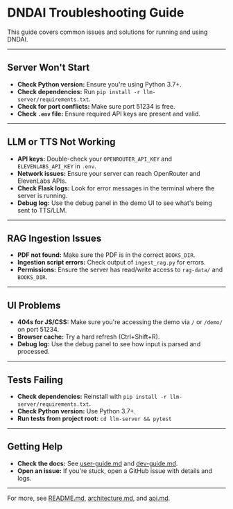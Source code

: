 # DNDAI Troubleshooting Guide

This guide covers common issues and solutions for running and using DNDAI.

---

## Server Won't Start
- **Check Python version:** Ensure you're using Python 3.7+.
- **Check dependencies:** Run `pip install -r llm-server/requirements.txt`.
- **Check for port conflicts:** Make sure port 51234 is free.
- **Check `.env` file:** Ensure required API keys are present and valid.

---

## LLM or TTS Not Working
- **API keys:** Double-check your `OPENROUTER_API_KEY` and `ELEVENLABS_API_KEY` in `.env`.
- **Network issues:** Ensure your server can reach OpenRouter and ElevenLabs APIs.
- **Check Flask logs:** Look for error messages in the terminal where the server is running.
- **Debug log:** Use the debug panel in the demo UI to see what's being sent to TTS/LLM.

---

## RAG Ingestion Issues
- **PDF not found:** Make sure the PDF is in the correct `BOOKS_DIR`.
- **Ingestion script errors:** Check output of `ingest_rag.py` for errors.
- **Permissions:** Ensure the server has read/write access to `rag-data/` and `BOOKS_DIR`.

---

## UI Problems
- **404s for JS/CSS:** Make sure you're accessing the demo via `/` or `/demo/` on port 51234.
- **Browser cache:** Try a hard refresh (Ctrl+Shift+R).
- **Debug log:** Use the debug panel to see how input is parsed and processed.

---

## Tests Failing
- **Check dependencies:** Reinstall with `pip install -r llm-server/requirements.txt`.
- **Check Python version:** Use Python 3.7+.
- **Run tests from project root:** `cd llm-server && pytest`

---

## Getting Help
- **Check the docs:** See [user-guide.md](./user-guide.md) and [dev-guide.md](./dev-guide.md).
- **Open an issue:** If you're stuck, open a GitHub issue with details and logs.

---
For more, see [README.md](../README.md), [architecture.md](./architecture.md), and [api.md](./api.md). 